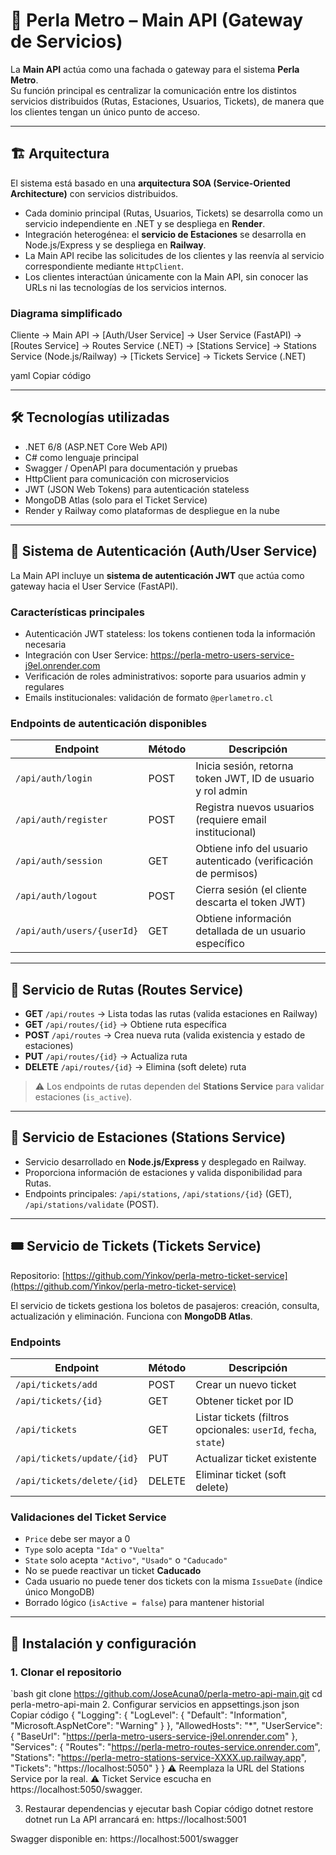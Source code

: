 # 🚀 Perla Metro – Main API (Gateway de Servicios)

La **Main API** actúa como una fachada o gateway para el sistema **Perla Metro**.  
Su función principal es centralizar la comunicación entre los distintos servicios distribuidos (Rutas, Estaciones, Usuarios, Tickets), de manera que los clientes tengan un único punto de acceso.

---

## 🏗️ Arquitectura

El sistema está basado en una **arquitectura SOA (Service-Oriented Architecture)** con servicios distribuidos.

- Cada dominio principal (Rutas, Usuarios, Tickets) se desarrolla como un servicio independiente en .NET y se despliega en **Render**.
- Integración heterogénea: el **servicio de Estaciones** se desarrolla en Node.js/Express y se despliega en **Railway**.
- La Main API recibe las solicitudes de los clientes y las reenvía al servicio correspondiente mediante `HttpClient`.
- Los clientes interactúan únicamente con la Main API, sin conocer las URLs ni las tecnologías de los servicios internos.

### Diagrama simplificado

Cliente → Main API → [Auth/User Service] → User Service (FastAPI)
→ [Routes Service] → Routes Service (.NET)
→ [Stations Service] → Stations Service (Node.js/Railway)
→ [Tickets Service] → Tickets Service (.NET)

yaml
Copiar código

---

## 🛠️ Tecnologías utilizadas

- .NET 6/8 (ASP.NET Core Web API)  
- C# como lenguaje principal  
- Swagger / OpenAPI para documentación y pruebas  
- HttpClient para comunicación con microservicios  
- JWT (JSON Web Tokens) para autenticación stateless  
- MongoDB Atlas (solo para el Ticket Service)  
- Render y Railway como plataformas de despliegue en la nube  

---

## 🔐 Sistema de Autenticación (Auth/User Service)

La Main API incluye un **sistema de autenticación JWT** que actúa como gateway hacia el User Service (FastAPI).

### Características principales

- Autenticación JWT stateless: los tokens contienen toda la información necesaria  
- Integración con User Service: https://perla-metro-users-service-j9el.onrender.com  
- Verificación de roles administrativos: soporte para usuarios admin y regulares  
- Emails institucionales: validación de formato `@perlametro.cl`

### Endpoints de autenticación disponibles

| Endpoint | Método | Descripción |
|----------|-------|------------|
| `/api/auth/login` | POST | Inicia sesión, retorna token JWT, ID de usuario y rol admin |
| `/api/auth/register` | POST | Registra nuevos usuarios (requiere email institucional) |
| `/api/auth/session` | GET | Obtiene info del usuario autenticado (verificación de permisos) |
| `/api/auth/logout` | POST | Cierra sesión (el cliente descarta el token JWT) |
| `/api/auth/users/{userId}` | GET | Obtiene información detallada de un usuario específico |

---

## 🚊 Servicio de Rutas (Routes Service)

- **GET** `/api/routes` → Lista todas las rutas (valida estaciones en Railway)  
- **GET** `/api/routes/{id}` → Obtiene ruta específica  
- **POST** `/api/routes` → Crea nueva ruta (valida existencia y estado de estaciones)  
- **PUT** `/api/routes/{id}` → Actualiza ruta  
- **DELETE** `/api/routes/{id}` → Elimina (soft delete) ruta  

> ⚠️ Los endpoints de rutas dependen del **Stations Service** para validar estaciones (`is_active`).

---

## 🏢 Servicio de Estaciones (Stations Service)

- Servicio desarrollado en **Node.js/Express** y desplegado en Railway.  
- Proporciona información de estaciones y valida disponibilidad para Rutas.  
- Endpoints principales: `/api/stations`, `/api/stations/{id}` (GET), `/api/stations/validate` (POST).

---

## 🎟️ Servicio de Tickets (Tickets Service)

Repositorio: [https://github.com/Yinkov/perla-metro-ticket-service](https://github.com/Yinkov/perla-metro-ticket-service)  

El servicio de tickets gestiona los boletos de pasajeros: creación, consulta, actualización y eliminación. Funciona con **MongoDB Atlas**.

### Endpoints

| Endpoint | Método | Descripción |
|----------|-------|------------|
| `/api/tickets/add` | POST | Crear un nuevo ticket |
| `/api/tickets/{id}` | GET | Obtener ticket por ID |
| `/api/tickets` | GET | Listar tickets (filtros opcionales: `userId`, `fecha`, `state`) |
| `/api/tickets/update/{id}` | PUT | Actualizar ticket existente |
| `/api/tickets/delete/{id}` | DELETE | Eliminar ticket (soft delete) |

### Validaciones del Ticket Service

- `Price` debe ser mayor a 0  
- `Type` solo acepta `"Ida"` o `"Vuelta"`  
- `State` solo acepta `"Activo"`, `"Usado"` o `"Caducado"`  
- No se puede reactivar un ticket **Caducado**  
- Cada usuario no puede tener dos tickets con la misma `IssueDate` (índice único MongoDB)  
- Borrado lógico (`isActive = false`) para mantener historial  

---

## 🚀 Instalación y configuración

### 1. Clonar el repositorio

`bash
git clone https://github.com/JoseAcuna0/perla-metro-api-main.git
cd perla-metro-api-main
2. Configurar servicios en appsettings.json
json
Copiar código
{
  "Logging": {
    "LogLevel": {
      "Default": "Information",
      "Microsoft.AspNetCore": "Warning"
    }
  },
  "AllowedHosts": "*",
  "UserService": {
    "BaseUrl": "https://perla-metro-users-service-j9el.onrender.com"
  },
  "Services": {
    "Routes": "https://perla-metro-routes-service.onrender.com",
    "Stations": "https://perla-metro-stations-service-XXXX.up.railway.app",
    "Tickets": "https://localhost:5050"
  }
}
⚠️ Reemplaza la URL del Stations Service por la real.
⚠️ Ticket Service escucha en https://localhost:5050/swagger.

3. Restaurar dependencias y ejecutar
bash
Copiar código
dotnet restore
dotnet run
La API arrancará en: https://localhost:5001

Swagger disponible en: https://localhost:5001/swagger


